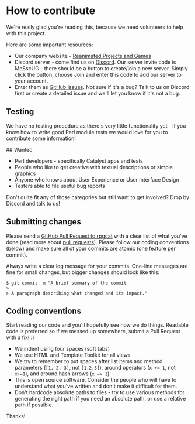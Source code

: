 # How to contribute

We're really glad you're reading this, because we need volunteers to help with this project.

Here are some important resources:

  * Our company website - [Reanimated Projects and Games](http://www.reanimated.co.uk/)
  * Discord server - come find us on [Discord](https://discordapp.com/). Our server invite code is MeSscUG - there should be a button to create/join a new server. Simply click the button, choose Join and enter this code to add our server to your account.
  * Enter them as [GitHub Issues](https://github.com/rpgwnn/rpgcat/issues). Not sure if it's a bug? Talk to us on Discord first or create a detailed issue and we'll let you know if it's not a bug.

## Testing

We have no testing procedure as there's very little functionality yet - if you know how to write good Perl module tests we would love for you to contribute some information!

## Wanted

* Perl developers - specifically Catalyst apps and tests
* People who like to get creative with textual descriptions or simple graphics
* Anyone who knows about User Experience or User Interface Design
* Testers able to file useful bug reports

Don't quite fit any of those categories but still want to get involved? Drop by Discord and talk to us!

## Submitting changes

Please send a [GitHub Pull Request to rpgcat](https://github.com/rpgwnn/rpgcat/pull/new/master) with a clear list of what you've done (read more about [pull requests](http://help.github.com/pull-requests/)). Please follow our coding conventions (below) and make sure all of your commits are atomic (one feature per commit).

Always write a clear log message for your commits. One-line messages are fine for small changes, but bigger changes should look like this:

    $ git commit -m "A brief summary of the commit
    > 
    > A paragraph describing what changed and its impact."

## Coding conventions

Start reading our code and you'll hopefully see how we do things. Readable code is preferred so if we messed up somewhere, submit a Pull Request with a fix! :)

  * We indent using four spaces (soft tabs)
  * We use HTML and Template Toolkit for all views
  * We try to remember to put spaces after list items and method parameters (`[1, 2, 3]`, not `[1,2,3]`), around operators (`x += 1`, not `x+=1`), and around hash arrows (`x => 1`).
  * This is open source software. Consider the people who will have to understand what you've written and don't make it difficult for them.
  * Don't hardcode absolute paths to files - try to use various methods for generating the right path if you need an absolute path, or use a relative path if possible.

Thanks!
